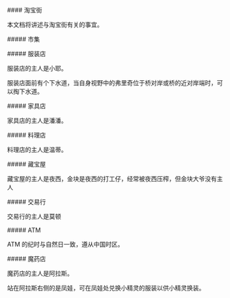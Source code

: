 \#### 淘宝街



本文档将讲述与淘宝街有关的事宜。



\##### 市集



\##### 服装店



服装店的主人是小耶。



服装店面前有个下水道，当自身视野中的弗里奇位于桥对岸或桥的近对岸端时，可以掏下水道。



\##### 家具店



家具店的主人是潘潘。



\##### 料理店



料理店的主人是温蒂。



\##### 藏宝屋



藏宝屋的主人是夜西，金块是夜西的打工仔，经常被夜西压榨，但金块大爷没有主人



\##### 交易行



交易行的主人是莫顿



\##### ATM



ATM 的纪时与自然日一致，遵从中国时区。



\##### 魔药店



魔药店的主人是阿拉斯。



站在阿拉斯右侧的是凤娃，可在凤娃处兑换小精灵的服装以供小精灵换装。



